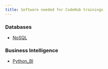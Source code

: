 ```yaml
---
title: Software needed for CodeHub trainings
---
```


### Databases

- [NoSQL](docs/no_sql.md)

### Business Intelligence

- [Python_BI](docs/python_bi.md)
